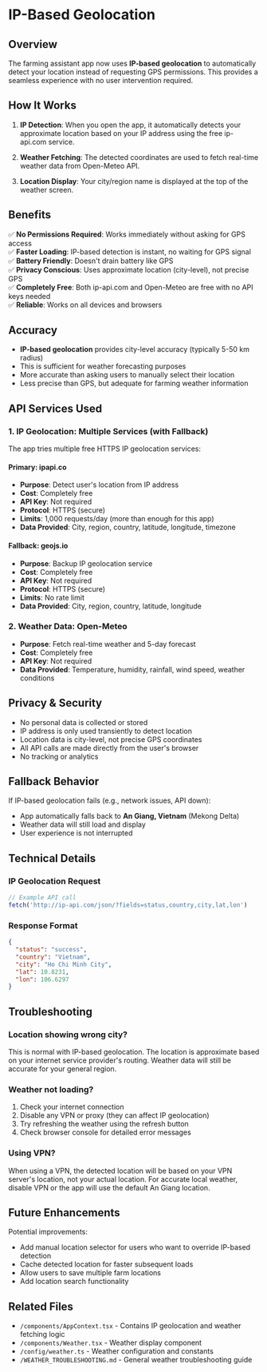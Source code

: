 # IP-Based Geolocation

## Overview

The farming assistant app now uses **IP-based geolocation** to automatically detect your location instead of requesting GPS permissions. This provides a seamless experience with no user intervention required.

## How It Works

1. **IP Detection**: When you open the app, it automatically detects your approximate location based on your IP address using the free ip-api.com service.

2. **Weather Fetching**: The detected coordinates are used to fetch real-time weather data from Open-Meteo API.

3. **Location Display**: Your city/region name is displayed at the top of the weather screen.

## Benefits

✅ **No Permissions Required**: Works immediately without asking for GPS access  
✅ **Faster Loading**: IP-based detection is instant, no waiting for GPS signal  
✅ **Battery Friendly**: Doesn't drain battery like GPS  
✅ **Privacy Conscious**: Uses approximate location (city-level), not precise GPS  
✅ **Completely Free**: Both ip-api.com and Open-Meteo are free with no API keys needed  
✅ **Reliable**: Works on all devices and browsers  

## Accuracy

- **IP-based geolocation** provides city-level accuracy (typically 5-50 km radius)
- This is sufficient for weather forecasting purposes
- More accurate than asking users to manually select their location
- Less precise than GPS, but adequate for farming weather information

## API Services Used

### 1. IP Geolocation: Multiple Services (with Fallback)
The app tries multiple free HTTPS IP geolocation services:

#### Primary: ipapi.co
- **Purpose**: Detect user's location from IP address
- **Cost**: Completely free
- **API Key**: Not required
- **Protocol**: HTTPS (secure)
- **Limits**: 1,000 requests/day (more than enough for this app)
- **Data Provided**: City, region, country, latitude, longitude, timezone

#### Fallback: geojs.io
- **Purpose**: Backup IP geolocation service
- **Cost**: Completely free
- **API Key**: Not required
- **Protocol**: HTTPS (secure)
- **Limits**: No rate limit
- **Data Provided**: City, region, country, latitude, longitude

### 2. Weather Data: Open-Meteo
- **Purpose**: Fetch real-time weather and 5-day forecast
- **Cost**: Completely free
- **API Key**: Not required
- **Data Provided**: Temperature, humidity, rainfall, wind speed, weather conditions

## Privacy & Security

- No personal data is collected or stored
- IP address is only used transiently to detect location
- Location data is city-level, not precise GPS coordinates
- All API calls are made directly from the user's browser
- No tracking or analytics

## Fallback Behavior

If IP-based geolocation fails (e.g., network issues, API down):
- App automatically falls back to **An Giang, Vietnam** (Mekong Delta)
- Weather data will still load and display
- User experience is not interrupted

## Technical Details

### IP Geolocation Request
```javascript
// Example API call
fetch('http://ip-api.com/json/?fields=status,country,city,lat,lon')
```

### Response Format
```json
{
  "status": "success",
  "country": "Vietnam",
  "city": "Ho Chi Minh City",
  "lat": 10.8231,
  "lon": 106.6297
}
```

## Troubleshooting

### Location showing wrong city?
This is normal with IP-based geolocation. The location is approximate based on your internet service provider's routing. Weather data will still be accurate for your general region.

### Weather not loading?
1. Check your internet connection
2. Disable any VPN or proxy (they can affect IP geolocation)
3. Try refreshing the weather using the refresh button
4. Check browser console for detailed error messages

### Using VPN?
When using a VPN, the detected location will be based on your VPN server's location, not your actual location. For accurate local weather, disable VPN or the app will use the default An Giang location.

## Future Enhancements

Potential improvements:
- Add manual location selector for users who want to override IP-based detection
- Cache detected location for faster subsequent loads
- Allow users to save multiple farm locations
- Add location search functionality

## Related Files

- `/components/AppContext.tsx` - Contains IP geolocation and weather fetching logic
- `/components/Weather.tsx` - Weather display component
- `/config/weather.ts` - Weather configuration and constants
- `/WEATHER_TROUBLESHOOTING.md` - General weather troubleshooting guide
